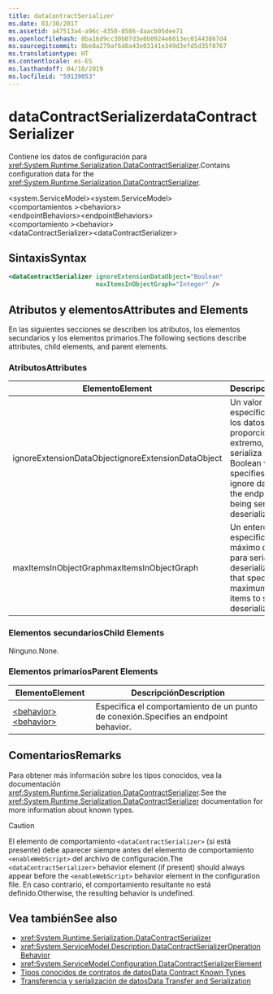 ```yaml
---
title: dataContractSerializer
ms.date: 03/30/2017
ms.assetid: a47513a4-a96c-4350-8586-daacb05dee71
ms.openlocfilehash: 8ba16d9cc30b07d3e6b0924e6013ec01443867d4
ms.sourcegitcommit: 0be8a279af6d8a43e03141e349d3efd5d35f8767
ms.translationtype: HT
ms.contentlocale: es-ES
ms.lasthandoff: 04/18/2019
ms.locfileid: "59139053"
---
```

# <a name="datacontractserializer"></a><span data-ttu-id="a2cd5-102">dataContractSerializer</span><span class="sxs-lookup"><span data-stu-id="a2cd5-102">dataContractSerializer</span></span>
<span data-ttu-id="a2cd5-103">Contiene los datos de configuración para <xref:System.Runtime.Serialization.DataContractSerializer>.</span><span class="sxs-lookup"><span data-stu-id="a2cd5-103">Contains configuration data for the <xref:System.Runtime.Serialization.DataContractSerializer>.</span></span>  
  
 <span data-ttu-id="a2cd5-104">\<system.ServiceModel></span><span class="sxs-lookup"><span data-stu-id="a2cd5-104">\<system.ServiceModel></span></span>  
<span data-ttu-id="a2cd5-105">\<comportamientos ></span><span class="sxs-lookup"><span data-stu-id="a2cd5-105">\<behaviors></span></span>  
<span data-ttu-id="a2cd5-106">\<endpointBehaviors></span><span class="sxs-lookup"><span data-stu-id="a2cd5-106">\<endpointBehaviors></span></span>  
<span data-ttu-id="a2cd5-107">\<comportamiento ></span><span class="sxs-lookup"><span data-stu-id="a2cd5-107">\<behavior></span></span>  
<span data-ttu-id="a2cd5-108">\<dataContractSerializer></span><span class="sxs-lookup"><span data-stu-id="a2cd5-108">\<dataContractSerializer></span></span>  
  
## <a name="syntax"></a><span data-ttu-id="a2cd5-109">Sintaxis</span><span class="sxs-lookup"><span data-stu-id="a2cd5-109">Syntax</span></span>  
  
```xml  
<dataContractSerializer ignoreExtensionDataObject="Boolean"
                        maxItemsInObjectGraph="Integer" />
```  
  
## <a name="attributes-and-elements"></a><span data-ttu-id="a2cd5-110">Atributos y elementos</span><span class="sxs-lookup"><span data-stu-id="a2cd5-110">Attributes and Elements</span></span>  
 <span data-ttu-id="a2cd5-111">En las siguientes secciones se describen los atributos, los elementos secundarios y los elementos primarios.</span><span class="sxs-lookup"><span data-stu-id="a2cd5-111">The following sections describe attributes, child elements, and parent elements.</span></span>  
  
### <a name="attributes"></a><span data-ttu-id="a2cd5-112">Atributos</span><span class="sxs-lookup"><span data-stu-id="a2cd5-112">Attributes</span></span>  
  
|<span data-ttu-id="a2cd5-113">Elemento</span><span class="sxs-lookup"><span data-stu-id="a2cd5-113">Element</span></span>|<span data-ttu-id="a2cd5-114">Descripción</span><span class="sxs-lookup"><span data-stu-id="a2cd5-114">Description</span></span>|  
|-------------|-----------------|  
|<span data-ttu-id="a2cd5-115">ignoreExtensionDataObject</span><span class="sxs-lookup"><span data-stu-id="a2cd5-115">ignoreExtensionDataObject</span></span>|<span data-ttu-id="a2cd5-116">Un valor booleano que especifica si se omiten los datos proporcionados por el extremo, cuando se serializa o deserializa.</span><span class="sxs-lookup"><span data-stu-id="a2cd5-116">A Boolean value that specifies whether to ignore data supplied by the endpoint, when it is being serialized or deserialized.</span></span>|  
|<span data-ttu-id="a2cd5-117">maxItemsInObjectGraph</span><span class="sxs-lookup"><span data-stu-id="a2cd5-117">maxItemsInObjectGraph</span></span>|<span data-ttu-id="a2cd5-118">Un entero que especifica el número máximo de elementos para serializar o deserializar.</span><span class="sxs-lookup"><span data-stu-id="a2cd5-118">An integer that specifies the maximum number of items to serialize or deserialize.</span></span>|  
  
### <a name="child-elements"></a><span data-ttu-id="a2cd5-119">Elementos secundarios</span><span class="sxs-lookup"><span data-stu-id="a2cd5-119">Child Elements</span></span>  
 <span data-ttu-id="a2cd5-120">Ninguno.</span><span class="sxs-lookup"><span data-stu-id="a2cd5-120">None.</span></span>  
  
### <a name="parent-elements"></a><span data-ttu-id="a2cd5-121">Elementos primarios</span><span class="sxs-lookup"><span data-stu-id="a2cd5-121">Parent Elements</span></span>  
  
|<span data-ttu-id="a2cd5-122">Elemento</span><span class="sxs-lookup"><span data-stu-id="a2cd5-122">Element</span></span>|<span data-ttu-id="a2cd5-123">Descripción</span><span class="sxs-lookup"><span data-stu-id="a2cd5-123">Description</span></span>|  
|-------------|-----------------|  
|[<span data-ttu-id="a2cd5-124">\<behavior></span><span class="sxs-lookup"><span data-stu-id="a2cd5-124">\<behavior></span></span>](../../../../../docs/framework/configure-apps/file-schema/wcf/behavior-of-endpointbehaviors.md)|<span data-ttu-id="a2cd5-125">Especifica el comportamiento de un punto de conexión.</span><span class="sxs-lookup"><span data-stu-id="a2cd5-125">Specifies an endpoint behavior.</span></span>|  
  
## <a name="remarks"></a><span data-ttu-id="a2cd5-126">Comentarios</span><span class="sxs-lookup"><span data-stu-id="a2cd5-126">Remarks</span></span>  
 <span data-ttu-id="a2cd5-127">Para obtener más información sobre los tipos conocidos, vea la documentación <xref:System.Runtime.Serialization.DataContractSerializer>.</span><span class="sxs-lookup"><span data-stu-id="a2cd5-127">See the <xref:System.Runtime.Serialization.DataContractSerializer> documentation for more information about known types.</span></span>  
  
> [!CAUTION]
>  <span data-ttu-id="a2cd5-128">El elemento de comportamiento `<dataContractSerializer>` (si está presente) debe aparecer siempre antes del elemento de comportamiento `<enableWebScript>` del archivo de configuración.</span><span class="sxs-lookup"><span data-stu-id="a2cd5-128">The `<dataContractSerializer>` behavior element (if present) should always appear before the `<enableWebScript>` behavior element in the configuration file.</span></span> <span data-ttu-id="a2cd5-129">En caso contrario, el comportamiento resultante no está definido.</span><span class="sxs-lookup"><span data-stu-id="a2cd5-129">Otherwise, the resulting behavior is undefined.</span></span>  
  
## <a name="see-also"></a><span data-ttu-id="a2cd5-130">Vea también</span><span class="sxs-lookup"><span data-stu-id="a2cd5-130">See also</span></span>

- <xref:System.Runtime.Serialization.DataContractSerializer>
- <xref:System.ServiceModel.Description.DataContractSerializerOperationBehavior>
- <xref:System.ServiceModel.Configuration.DataContractSerializerElement>
- [<span data-ttu-id="a2cd5-131">Tipos conocidos de contratos de datos</span><span class="sxs-lookup"><span data-stu-id="a2cd5-131">Data Contract Known Types</span></span>](../../../../../docs/framework/wcf/feature-details/data-contract-known-types.md)
- [<span data-ttu-id="a2cd5-132">Transferencia y serialización de datos</span><span class="sxs-lookup"><span data-stu-id="a2cd5-132">Data Transfer and Serialization</span></span>](../../../../../docs/framework/wcf/feature-details/data-transfer-and-serialization.md)

